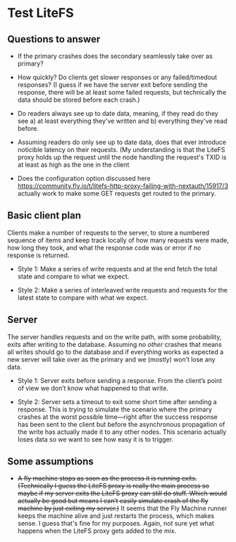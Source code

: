 # Test LiteFS

## Questions to answer

- If the primary crashes does the secondary seamlessly take over as primary?

- How quickly? Do clients get slower responses or any failed/timedout responses?
  (I guess if we have the server exit before sending the response, there will be
  at least some failed requests, but technically the data should be stored
  before each crash.)

- Do readers always see up to date data, meaning, if they read do they see a) at
  least everything they've written and b) everything they've read before.

- Assuming readers do only see up to date data, does that ever introduce
  noticible latency on their requests. (My understanding is that the LiteFS
  proxy holds up the request until the node handling the request's TXID is at
  least as high as the one in the client

- Does the configuration option discussed here
  https://community.fly.io/t/litefs-http-proxy-failing-with-nextauth/15917/3
  actually work to make some GET requests get routed to the primary.

## Basic client plan

Clients make a number of requests to the server, to store a numbered sequence of
items and keep track locally of how many requests were made, how long they took,
and what the response code was or error if no response is returned.

- Style 1: Make a series of write requests and at the end fetch the total state
  and compare to what we expect.

- Style 2: Make a series of interleaved write requests and requests for the
  latest state to compare with what we expect.

## Server

The server handles requests and on the write path, with some probability, exits
after writing to the database. Assuming no *other* crashes that means all writes
should go to the database and if everything works as expected a new server will
take over as the primary and we (mostly) won’t lose any data.

- Style 1: Server exits before sending a response. From the client’s point of
  view we don’t know what happened to that write.

- Style 2: Server sets a timeout to exit some short time after sending a
  response. This is trying to simulate the scenario where the primary crashes at
  the worst possible time—right after the success response has been sent to the
  client but before the asynchronous propagation of the write has actually made
  it to any other nodes. This scenario actually loses data so we want to see how
  easy it is to trigger.

## Some assumptions

- ~~A fly machine stops as soon as the process it is running exits. (Technically
  I guess the LiteFS proxy is really the main process so maybe if my server
  exits the LiteFS proxy can still do stuff. Which would actually be good but
  means I can’t easily simulate crash of the fly machine by just exiting my
  server.)~~ It seems that the Fly Machine runner keeps the machine alive and
  just restarts the process, which makes sense. I guess that's fine for my
  purposes. Again, not sure yet what happens when the LiteFS proxy gets added to
  the mix.
